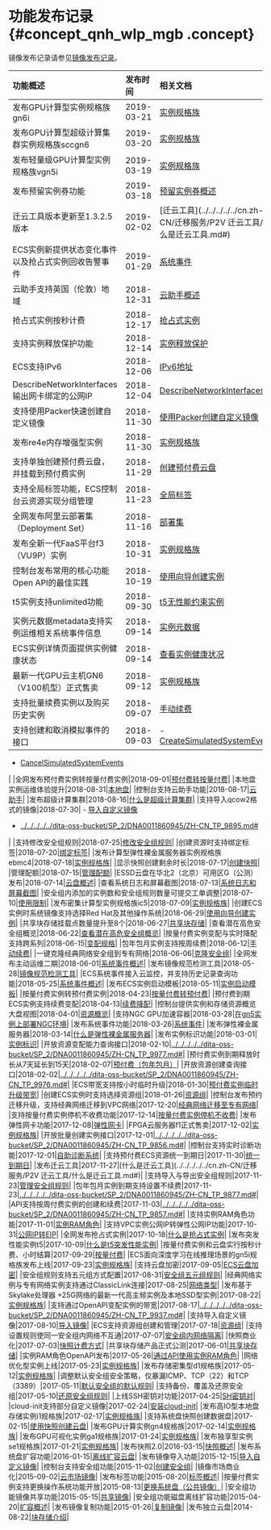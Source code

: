# 功能发布记录 {#concept_qnh_wlp_mgb .concept}

镜像发布记录请参见[镜像发布记录](../../../../../cn.zh-CN/镜像/公共镜像/镜像发布记录.md#)。

|功能概述|发布时间|相关文档|
|:---|:---|:---|
|发布GPU计算型实例规格族gn6i|2019-03-21|[实例规格族](../../../../../cn.zh-CN/实例/实例规格族/实例规格族汇总.md#)|
|发布GPU计算型超级计算集群实例规格族sccgn6|2019-03-20|[实例规格族](../../../../../cn.zh-CN/实例/实例规格族/实例规格族汇总.md#)|
|发布轻量级GPU计算型实例规格族vgn5i|2019-03-19|[实例规格族](../../../../../cn.zh-CN/实例/实例规格族/实例规格族汇总.md#)|
|发布预留实例券功能|2019-03-18|[预留实例券概述](../../../../../cn.zh-CN/实例/实例购买方式/预留实例券/预留实例券概述.md#)|
|迁云工具版本更新至1.3.2.5版本|2019-02-02|[迁云工具](../../../../../cn.zh-CN/迁移服务/P2V 迁云工具/什么是迁云工具.md#)|
|ECS实例新提供状态变化事件以及抢占式实例回收告警事件|2019-01-29|[系统事件](../../../../../cn.zh-CN/部署与运维/系统事件/系统事件概述.md#)|
|云助手支持英国（伦敦）地域|2018-12-31|[云助手概述](../../../../../cn.zh-CN/部署与运维/云助手/云助手概述.md#)|
|抢占式实例按秒计费|2018-12-17|[抢占式实例](cn.zh-CN/实例/实例购买方式/抢占式实例/什么是抢占式实例.md#)|
|支持实例释放保护功能|2018-12-14|[实例释放保护](../../../../../cn.zh-CN/实例/管理实例资源/开启实例释放保护.md#)|
|ECS支持IPv6|2018-12-06|[IPv6地址](../../../../../cn.zh-CN/网络/实例IP地址介绍/IPv6地址.md#)|
|DescribeNetworkInterfaces输出网卡绑定的公网IP|2018-12-04|[DescribeNetworkInterfaces](../../../../../cn.zh-CN/API参考/弹性网卡/DescribeNetworkInterfaces.md#)|
|支持使用Packer快速创建自定义镜像|2018-11-30|[使用Packer创建自定义镜像](../../../../../cn.zh-CN/镜像/自定义镜像/创建自定义镜像/使用Packer创建自定义镜像.md#)|
|发布re4e内存增强型实例|2018-11-30|[实例规格族](../../../../../cn.zh-CN/实例/实例规格族/实例规格族汇总.md#)|
|支持单独创建预付费云盘，并挂载到预付费实例|2018-11-29|[创建预付费云盘](../../../../../cn.zh-CN/块存储/云盘/创建云盘/创建预付费云盘.md#)|
|支持全局标签功能，ECS控制台云资源实现分组管理|2018-11-23|[全局标签](../../../../../cn.zh-CN/标签与资源/全局标签实践.md#)|
|全网发布阿里云部署集（Deployment Set）|2018-11-16|[部署集](cn.zh-CN/部署与运维/部署集/部署集概述.md#)|
|发布全新一代FaaS平台f3（VU9P）实例|2018-10-31|[实例规格族](../../../../../cn.zh-CN/实例/实例规格族/实例规格族汇总.md#)|
|控制台发布常用的核心功能Open API的最佳实践|2018-10-19|[使用向导创建实例](../../../../../cn.zh-CN/实例/实例生命周期/创建实例/使用向导创建实例.md#)|
|t5实例支持unlimited功能|2018-09-30|[t5无性能约束实例](cn.zh-CN/实例/实例规格族/突发型/t5无性能约束实例.md#)|
|实例元数据metadata支持实例运维相关系统事件信息|2018-09-14|[实例元数据](../../../../../cn.zh-CN/实例/配置实例/使用实例元数据/什么是实例元数据.md#)|
|ECS实例详情页面提供实例健康状态|2018-09-14|[查看实例健康状况](../../../../../cn.zh-CN/部署与运维/监控实例状态/查看实例健康状况.md#)|
|最新一代GPU云主机GN6（V100机型）正式售卖|2018-09-12|[实例规格族](../../../../../cn.zh-CN/实例/实例规格族/实例规格族汇总.md#)|
|支持批量续费实例以及购买历史实例|2018-09-07|[手动续费](../../../../../cn.zh-CN/产品定价/续费实例/手动续费.md#)|
|支持创建和取消模拟事件的接口|2018-09-03| -   [CreateSimulatedSystemEvents](../../../../../cn.zh-CN/API参考/系统事件/CreateSimulatedSystemEvents.md#)
-   [CancelSimulatedSystemEvents](../../../../../cn.zh-CN/API参考/系统事件/CancelSimulatedSystemEvents.md#)

 |
|全网发布预付费实例转按量付费实例|2018-09-01|[预付费转按量付费](../../../../../cn.zh-CN/产品定价/预付费转按量付费.md#)|
|本地盘实例运维体验提升|2018-08-31|[本地盘](../../../../../cn.zh-CN/块存储/本地盘.md#)|
|控制台支持云助手功能|2018-08-17|[云助手](../../../../../cn.zh-CN/部署与运维/云助手/云助手概述.md#)|
|发布超级计算集群|2018-08-16|[什么是超级计算集群](../../../../../cn.zh-CN/实例/实例规格族/超级计算集群（SCC）/什么是超级计算集群.md#)|
|支持导入qcow2格式的镜像|2018-07-30| -   [导入自定义镜像](../../../../../cn.zh-CN/镜像/自定义镜像/导入镜像/导入自定义镜像.md#)
-   [../../../../../dita-oss-bucket/SP\_2/DNA0011860945/ZH-CN\_TP\_9895.md\#](../../../../../cn.zh-CN/API参考/镜像/ImportImage.md#)

 |
|支持修改安全组规则|2018-07-25|[修改安全组规则](../../../../../cn.zh-CN/安全/安全组/管理安全组规则.md#)|
|创建资源时支持绑定标签|2018-07-20|[绑定标签](../../../../../cn.zh-CN/标签与资源/标签/绑定标签.md#)|
|发布计算型弹性裸金属服务器实例规格族ebmc4|2018-07-18|[实例规格族](../../../../../cn.zh-CN/实例/实例规格族/实例规格族汇总.md#)|
|显示快照创建剩余时长|2018-07-17|[创建快照](../../../../../cn.zh-CN/快照/使用快照/创建快照.md#)|
|管理配额|2018-07-15|[管理配额](../../../../../cn.zh-CN/标签与资源/管理配额.md#)|
|ESSD云盘在华北2（北京）可用区G（公测）发布|2018-07-14|[云盘概述](../../../../../cn.zh-CN/块存储/云盘/云盘概述.md#)|
|查看系统日志和屏幕截图|2018-07-13|[系统日志和屏幕截图](../../../../../cn.zh-CN/部署与运维/查询操作故障/系统日志和屏幕截图.md#)|
|安全组内添加的实例数和安全组规则数量可提交工单调整|2018-07-10|[使用限制](cn.zh-CN/产品简介/使用限制.md#)|
|发布密集计算型实例规格族ic5|2018-07-09|[实例规格族](../../../../../cn.zh-CN/实例/实例规格族/实例规格族汇总.md#)|
|创建ECS实例时系统镜像支持选择Red Hat及其他操作系统|2018-06-29|[使用向导创建实例](../../../../../cn.zh-CN/实例/实例生命周期/创建实例/使用向导创建实例.md#)|
|共享块存储挂载点数量提升至8个|2018-06-27|[共享块存储](../../../../../cn.zh-CN/块存储/共享块存储.md#)|
|查看潜在高危安全组概览|2018-06-22|[查看潜在高危安全组概览](../../../../../cn.zh-CN/最佳实践/安全/查看潜在高危安全组概览.md#)|
|按量付费实例变配与实时降配支持跨系列|2018-06-15|[变配规格](../../../../../cn.zh-CN/实例/实例续费与变配/支持变配的实例规格.md#)|
|包年包月实例支持按周续费|2018-06-12|[手动续费](../../../../../cn.zh-CN/产品定价/续费实例/手动续费.md#)|
|一键克隆经典网络安全组到专有网络|2018-06-06|[克隆安全组](../../../../../cn.zh-CN/安全/安全组/管理安全组.md#section_imc_xwy_lgb)|
|全网发布主动运维二期|2018-06-01|[系统事件概述](../../../../../cn.zh-CN/部署与运维/系统事件/系统事件概述.md#)|
|发布镜像规范检测工具|2018-05-28|[镜像规范检测工具](../../../../../cn.zh-CN/镜像/自定义镜像/导入镜像/镜像规范检测工具.md#)|
|ECS系统事件接入云监控，并支持历史记录查询功能|2018-05-25|[系统事件概述](../../../../../cn.zh-CN/部署与运维/系统事件/系统事件概述.md#)|
|发布ECS实例启动模板|2018-05-11|[实例启动模板](../../../../../cn.zh-CN/实例/管理实例资源/管理实例启动模板/创建实例启动模板.md#)|
|按量付费实例转预付费实例|2018-04-23|[按量付费转预付费](../../../../../cn.zh-CN/产品定价/按量付费转预付费.md#)|
|预付费到期ECS实例支持续费变配|2018-04-13|[续费降配](../../../../../cn.zh-CN/产品定价/续费实例/续费降配.md#)|
|控制台提供实例和存储资源概览大盘视图|2018-04-01|[资源概览](https://yq.aliyun.com/articles/552809)|
|支持NGC GPU加速容器|2018-03-28|[在gn5实例上部署NGC环境](../../../../../cn.zh-CN/实例/实例规格族/GPU计算型/在gn5实例上部署NGC环境.md#)|
|发布系统事件功能|2018-03-26|[系统事件](../../../../../cn.zh-CN/部署与运维/系统事件/系统事件概述.md#)|
|发布弹性裸金属服务器|2018-03-14|[什么是弹性裸金属服务器](../../../../../cn.zh-CN/实例/实例规格族/弹性裸金属服务器（神龙）/什么是弹性裸金属服务器.md#)|
|发布实例标识功能|2018-03-01|[实例标识](../../../../../cn.zh-CN/实例/配置实例/使用实例标识.md#)|
|开放资源变配能力查询接口|2018-02-10|[../../../../../dita-oss-bucket/SP\_2/DNA0011860945/ZH-CN\_TP\_9977.md\#](../../../../../cn.zh-CN/API参考/地域/DescribeResourcesModification.md#)|
|预付费实例到期释放时长从7天延长到15天|2018-02-07|[预付费（包年包月）](../../../../../cn.zh-CN/产品定价/预付费（包年包月）.md#)|
|开放资源创建查询接口|2018-02-02|[../../../../../dita-oss-bucket/SP\_2/DNA0011860945/ZH-CN\_TP\_9976.md\#](../../../../../cn.zh-CN/API参考/地域/DescribeAvailableResource.md#)|
|ECS带宽支持按小时临时升级|2018-01-30|[预付费实例临时升级带宽](../../../../../cn.zh-CN/实例/实例续费与变配/升配预付费实例/预付费实例临时升级带宽.md#)|
|创建ECS实例时支持选择资源组|2018-01-26|[资源组](../../../../../cn.zh-CN/标签与资源/资源组.md#)|
|控制台发布预约迁移升级，支持经典网络迁移到VPC网络|2017-12-20|[经典网络迁移至专有网络](../../../../../cn.zh-CN/网络/经典网络迁移至专有网络.md#)|
|支持按量付费实例停机不收费功能|2017-12-14|[按量付费实例停机不收费](../../../../../cn.zh-CN/产品定价/按量付费实例停机不收费.md#)|
|发布弹性网卡功能|2017-12-08|[弹性网卡](../../../../../cn.zh-CN/网络/弹性网卡/弹性网卡.md#)|
|FPGA云服务器f1正式售卖|2017-12-02|[实例规格族](../../../../../cn.zh-CN/实例/实例规格族/实例规格族汇总.md#)|
|开放批量创建实例接口|2017-12-01|[../../../../../dita-oss-bucket/SP\_2/DNA0011860945/ZH-CN\_TP\_9856.md\#](../../../../../cn.zh-CN/API参考/实例/RunInstances.md#)|
|控制台支持实时诊断功能|2017-12-01|[自助诊断系统](../../../../../cn.zh-CN/部署与运维/查询操作故障/自助诊断系统.md#)|
|支持预付费ECS资源统一到期日|2017-11-30|[统一到期日](../../../../../cn.zh-CN/产品定价/续费实例/统一到期日.md#)|
|发布迁云工具|2017-11-27|[什么是迁云工具](../../../../../cn.zh-CN/迁移服务/P2V 迁云工具/什么是迁云工具.md#)|
|支持导入与导出安全组规则|2017-11-23|[管理安全组规则](../../../../../cn.zh-CN/安全/安全组/管理安全组规则.md#)|
|包年包月实例到期支持设置不续费|2017-11-23|[../../../../../dita-oss-bucket/SP\_2/DNA0011860945/ZH-CN\_TP\_9877.md\#](../../../../../cn.zh-CN/API参考/实例/ModifyInstanceAutoRenewAttribute.md#)|
|API支持按周付费实例的创建和续费|2017-11-03|[../../../../../dita-oss-bucket/SP\_2/DNA0011860945/ZH-CN\_TP\_9857.md\#](../../../../../cn.zh-CN/API参考/实例/CreateInstance.md#)|
|支持实例RAM角色功能|2017-11-01|[实例RAM角色](../../../../../cn.zh-CN/安全/实例RAM角色/实例RAM角色概述.md#)|
|支持VPC实例公网IP转弹性公网IP功能|2017-10-31|[公网IP转EIP](../../../../../cn.zh-CN/用户指南/ECS固定公网IP转换为EIP.md#)|
|全网发布抢占式实例|2017-10-18|[什么是抢占式实例](../../../../../dita-oss-bucket/SP_2/DNECS19100341/cn.zh-CN/实例/实例购买方式/抢占式实例/什么是抢占式实例.md#)|
|发布突发性能实例t5|2017-10-09|[什么是t5突发性能实例](../../../../../cn.zh-CN/实例/实例规格族/突发型/什么是t5突发性能实例.md#)|
|按量付费实例和云盘实行按秒计费、小时结算|2017-09-29|[按量付费](../../../../../cn.zh-CN/产品定价/计费对比.md#)|
|ECS面向深度学习在线推理场景的gn5i规格族发布上线|2017-09-23|[实例规格族](../../../../../cn.zh-CN/实例/实例规格族/实例规格族汇总.md#)|
|支持云盘加密|2017-09-05|[ECS云盘加密](../../../../../cn.zh-CN/块存储/云盘/ECS云盘加密.md#)|
|安全组规则支持五元组方式配置|2017-08-31|[安全组五元组规则](../../../../../cn.zh-CN/最佳实践/安全/安全组五元组规则.md#)|
|经典网络实例与专有网络实例支持通过ClassicLink连接|2017-08-25|[网络类型](../../../../../cn.zh-CN/网络/网络类型.md#)|
|发布基于Skylake处理器 +25G网络的最新一代高主频实例及本地SSD型实例|2017-08-22|[实例规格族](../../../../../cn.zh-CN/实例/实例规格族/实例规格族汇总.md#)|
|支持通过OpenAPI变配实例的带宽|2017-08-17|[../../../../../dita-oss-bucket/SP\_2/DNA0011860945/ZH-CN\_TP\_9937.md\#](../../../../../cn.zh-CN/API参考/网络/ModifyInstanceNetworkSpec.md#)|
|支持导入自定义镜像|2017-08-10|[导入镜像](../../../../../cn.zh-CN/镜像/自定义镜像/导入镜像/导入镜像必读.md#)|
|ECS支持资源组创建和管理|2017-07-18|[资源组](../../../../../cn.zh-CN/标签与资源/资源组.md#)|
|支持设置规则使同一安全组内网络不互通|2017-07-07|[安全组内网络隔离](../../../../../cn.zh-CN/最佳实践/安全/安全组内网络隔离.md#)|
|快照商业化|2017-07-03|[快照计费方式](../../../../../cn.zh-CN/产品定价/快照计费方式.md#)|
|共享块存储产品正式公测|2017-06-01|[共享块存储](../../../../../cn.zh-CN/块存储/共享块存储.md#)|
|实例RAM角色OpenAPI发布|2017-05-26|[通过API使用实例RAM角色](../../../../../cn.zh-CN/安全/实例RAM角色/通过API使用实例RAM角色.md#)|
|网络优化型实例上线|2017-05-23|[实例规格族](../../../../../cn.zh-CN/实例/实例规格族/实例规格族汇总.md#)|
|发布存储密集型d1规格族|2017-05-12|[实例规格族](../../../../../cn.zh-CN/实例/实例规格族/实例规格族汇总.md#)|
|调整默认安全组安全策略，仅暴漏ICMP、TCP（22）和TCP（3389）|2017-05-11|[默认安全组的默认规则](../../../../../cn.zh-CN/安全/安全组/安全组概述.md#section_m4b_bdb_3gb)|
|支持备份、覆盖及还原安全组|2017-05-10|[还原安全组规则](../../../../../cn.zh-CN/安全/安全组/管理安全组规则.md#section_l2z_jyy_lgb)|
|上线SSH密钥对功能|2017-04-25|[SH密钥对](../../../../../cn.zh-CN/安全/SSH密钥对/SSH密钥对概述.md#)|
|cloud-init支持部分自定义镜像|2017-02-24|[安装cloud-init](../../../../../cn.zh-CN/镜像/自定义镜像/导入镜像/安装cloud-init.md#)|
|发布高IO型本地盘存储实例i1规格族|2017-02-17|[实例规格族](../../../../../cn.zh-CN/实例/实例规格族/实例规格族汇总.md#)|
|支持系统盘快照创建数据盘|2017-02-15|[使用快照创建云盘](../../../../../cn.zh-CN/块存储/云盘/创建云盘/用快照创建云盘.md#)|
|发布GPU计算实例gn4规格族|2017-02-14|[实例规格族](../../../../../cn.zh-CN/实例/实例规格族/实例规格族汇总.md#)|
|发布GPU可视化实例ga1规格族|2017-01-24|[实例规格族](../../../../../cn.zh-CN/实例/实例规格族/实例规格族汇总.md#)|
|发布独享型实例se1规格族|2017-01-21|[实例规格族](../../../../../cn.zh-CN/实例/实例规格族/实例规格族汇总.md#)|
|发布快照2.0|2016-03-15|[快照概述](../../../../../cn.zh-CN/快照/快照概述.md#)|
|发布系统盘扩容功能|2016-01-15|[离线扩容云盘](../../../../../cn.zh-CN/块存储/云盘/扩容云盘/离线扩容云盘.md#)|
|发布镜像导入功能|2015-12-15|[导入自定义镜像](../../../../../cn.zh-CN/镜像/自定义镜像/导入镜像/导入自定义镜像.md#)|
|控制台支持安全组功能|2015-11-02|[创建安全组](../../../../../cn.zh-CN/安全/安全组/创建安全组.md#)|
|镜像市场商业化|2015-09-02|[云市场镜像](../../../../../cn.zh-CN/镜像/云市场镜像.md#)|
|发布标签功能|2015-08-20|[标签概述](../../../../../cn.zh-CN/标签与资源/标签/标签概述.md#)|
|按量付费实例支持更换操作系统功能开放|2015-08-13|[更换系统盘（公共镜像）](../../../../../cn.zh-CN/块存储/云盘/更换系统盘/更换系统盘（公共镜像）.md#)|
|安全组功能镜像共享功能|2015-05-15|[共享镜像](../../../../../cn.zh-CN/镜像/自定义镜像/共享镜像.md#)|
|安全组功能磁盘离线扩容功能|2015-04-20|[扩容概述](../../../../../cn.zh-CN/块存储/云盘/扩容云盘/扩容概述.md#)|
|发布镜像复制功能|2015-01-26|[复制镜像](../../../../../cn.zh-CN/镜像/自定义镜像/复制镜像.md#)|
|发布独立云盘|2014-08-22|[块存储介绍](../../../../../cn.zh-CN/块存储/什么是块存储.md#)|

